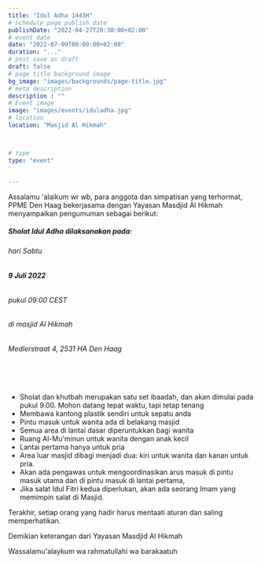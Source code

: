 ```yaml
---
title: "Idul Adha 1443H"
# Schedule page publish date
publishDate: "2022-04-27T20:30:00+02:00"
# event date
date: "2022-07-09T09:00:00+02:00"
duration: "..."
# post save as draft
draft: false
# page title background image
bg_image: "images/backgrounds/page-title.jpg"
# meta description
description : ""
# Event image
image: "images/events/iduladha.jpg"
# location
location: "Masjid Al Hikmah"



# type
type: "event"


---
```


Assalamu 'alaikum wr wb, para anggota dan simpatisan yang terhormat,<br/>
PPME Den Haag bekerjasama dengan Yayasan Masdjid Al Hikmah menyampaikan pengumuman sebagai berikut:

##### Sholat Idul Adha dilaksanakan pada: </br>
###### hari Sabtu </br>
###### <b>9 Juli 2022</b> </br>
###### pukul 09:00 CEST </br>
###### di masjid Al Hikmah </br>
###### Medlerstraat 4, 2531 HA Den Haag

<br/>
<br/>


* Sholat dan khutbah merupakan satu set ibaadah, dan akan dimulai pada pukul 9.00. Mohon datang tepat waktu, tapi tetap tenang
* Membawa kantong plastik sendiri untuk sepatu anda
* Pintu masuk untuk wanita ada di belakang masjid
* Semua area di lantai dasar diperuntukkan bagi wanita
* Ruang Al-Mu'minun untuk wanita dengan anak kecil
* Lantai pertama hanya untuk pria
* Area luar masjid dibagi menjadi dua: kiri untuk wanita dan kanan untuk pria.
* Akan ada pengawas untuk mengoordinasikan arus masuk di pintu masuk utama dan di pintu masuk di lantai pertama, 
* Jika salat Idul Fitri kedua diperlukan, akan ada seorang Imam yang memimpin salat di Masjid.

Terakhir, setiap orang yang hadir harus mentaati aturan dan saling memperhatikan.

Demikian keterangan dari Yayasan Masdjid Al Hikmah

Wassalamu'alaykum wa rahmatullahi wa barakaatuh